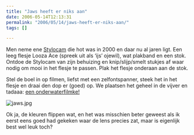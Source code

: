 ```yaml
---
title: "Jaws heeft er niks aan"
date: 2006-05-14T12:13:31
permalink: "2006/05/14/jaws-heeft-er-niks-aan/"
tags: []

---
```

Men neme ene [Stylocam](http://www.typhoon.de/de/art.php?p=959 "http://www.typhoon.de/de/art.php?p=959") die hot was in 2000 en daar nu al jaren ligt. Een leeg flesje Looza Ace (spreek uit als ‘ijs’ ojewil), wat plakband en een stok. Ontdoe de Stylocam van zijn behuizing en knip/slijp/smelt stukjes af waar nodig om mooi in het flesje te passen. Plak het flesje onderaan aan de stok.

Stel de boel in op filmen, liefst met een zelfontspanner, steek het in het flesje en draai den dop er (goed) op. We plaatsen het geheel in de vijver en tadaaa: [een onderwaterfilmke!](http://www.donebysimon.be/download/video/vissen.mov "http://www.donebysimon.be/download/video/vissen.mov")

![jaws.jpg](@images/posts/2006/05/jaws.jpg)

Ok ja, de kleuren flippen wat, en het was misschien beter geweest als ik eerst eens goed had gekeken waar de lens precies zat, maar is eigenlijk best wel leuk toch?

